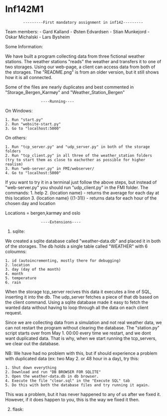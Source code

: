 # Inf142M1

			---------First mandatory assignment in inf142---------

Team members:
	- Gard Kalland
	- Østen Edvardsen
	- Stian Munkejord
	- Oskar Michalski
	- Lars Bysheim

Some Information:

We have built a program collecting data from three fictional weather stations. The weather stations "reads" the weather and transfers it to one of two storages. Using our web-page, a client can access data from both of the storages.
The "README.png" is from an older version, but it still shows how it is all connected.

Some of the files are nearly duplicates and best commented in "Storage_Bergen_Karmøy" and "Weather_Station_Bergen" 

					----Running----

On Windows:

	1. Run "start.py"
	2. Run "website-start.py"
	3. Go to "localhost:5000"

On others:

	1. Run "tcp_server.py" and "udp_server.py" in both of the storage folders
	2. Run "tcp_client.py" in all three of the weather_station folders (try to start them as close to eachother as possible for higher realism)
	3. Run "web-server.py" in FMI/webserver/
	4. Go to "localhost:5000"


If you want to try it in a terminal just follow the above steps, but instead of "web-server.py" you should run "udp_client.py" in the FMI folder.
The commands:
	1. help
	2. {location name}		- returns the average for each day at this location
	3. {location name} {(1-31)} 	- returns data for each hour of the chosen day and location

Locations = bergen,karmøy and oslo

					----Extensions----

1. sqlite:

We created a sqlite database called "weather-data.db" and placed it in both of the storages. The db holds a single table called "WEATHER" with 6 coloumns: 

	1. id (autoincrementing, mostly there for debugging)
	2. location
	3. day (day of the month)
	4. month
	5. temperature
	6. rain
	
When the storage tcp_server recives this data it executes a line of SQL, inserting it into the db.
The udp_server fetches a piece of that db based on the client command.
Using a sqlite database made it easy to fetch the wanted data without having to loop through all the data on each client request.

Since we are collecting data from a simulation and not real weather data, we can not restart the program without clearing the database. The "station.py" script starts over from May 1. 00:00 every time we restart, and we dont want duplicated data. That is why, when we start running the tcp_servers, we clear out the database.

NB:
We have had no problem with this, but
if should experience a problem with duplicated data (ex: two May 2. or 48 hour in a day), try this:

	1. Shut down everything
	2. Download and run "DB BROWSER FOR SQLITE"
	3. Open the weather-data.db in db browser. 
	4. Execute the file "clear.sql" in the "Execute SQL" tab
	5. Do this with both the database files and try running it again.

This was a problem, but it has never happened to any of us after we fixed it. However, if it does happen to you, this is the way we fixed it then.
	
2. flask:

